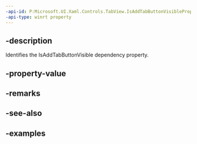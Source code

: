 ```yaml
---
-api-id: P:Microsoft.UI.Xaml.Controls.TabView.IsAddTabButtonVisibleProperty
-api-type: winrt property
---
```


## -description

Identifies the IsAddTabButtonVisible dependency property.

## -property-value

## -remarks

## -see-also

## -examples

